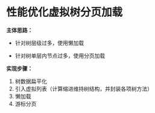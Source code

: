 # 性能优化虚拟树分页加载


**主体思路：**

- 针对树层级过多，使用懒加载

- 针对树单层内节点过多，使用分页加载

**实现步骤：**

1. 树数据扁平化
2. 引入虚拟列表（计算缩进维持树结构，并封装各项树方法）
3. 懒加载
4. 游标分页


